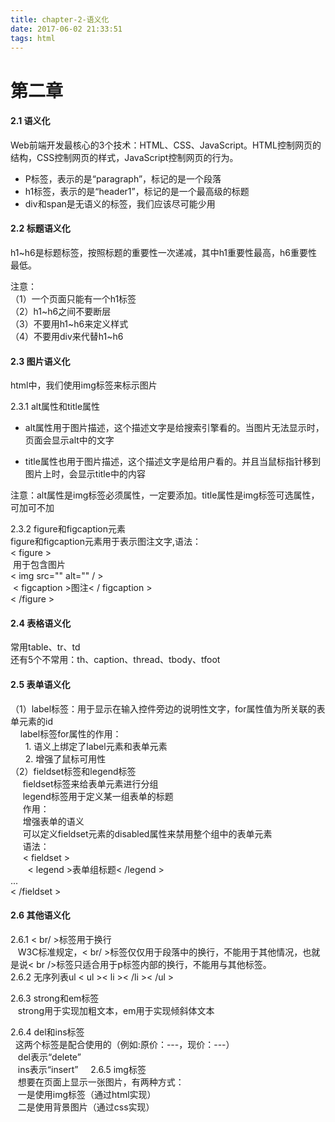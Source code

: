 ```yaml
---
title: chapter-2-语义化
date: 2017-06-02 21:33:51
tags: html
---
```


# 第二章

#### 2.1 语义化   
Web前端开发最核心的3个技术：HTML、CSS、JavaScript。HTML控制网页的结构，CSS控制网页的样式，JavaScript控制网页的行为。  

* P标签，表示的是“paragraph”，标记的是一个段落  
* h1标签，表示的是“header1”，标记的是一个最高级的标题  
* div和span是无语义的标签，我们应该尽可能少用  

#### 2.2 标题语义化  
h1~h6是标题标签，按照标题的重要性一次递减，其中h1重要性最高，h6重要性最低。  

注意：   
（1）一个页面只能有一个h1标签  
（2）h1~h6之间不要断层  
（3）不要用h1~h6来定义样式  
（4）不要用div来代替h1~h6  

#### 2.3 图片语义化  
html中，我们使用img标签来标示图片  

2.3.1 alt属性和title属性  

 * alt属性用于图片描述，这个描述文字是给搜索引擎看的。当图片无法显示时，页面会显示alt中的文字  
 
 * title属性也用于图片描述，这个描述文字是给用户看的。并且当鼠标指针移到图片上时，会显示title中的内容
   
 注意：alt属性是img标签必须属性，一定要添加。title属性是img标签可选属性，可加可不加  
 
2.3.2 figure和figcaption元素  
 figure和figcaption元素用于表示图注文字,语法：  
 < figure \>  
  用于包含图片  
  < img src="" alt="" / \>  
  < figcaption \>图注< / figcaption \>  
 < /figure \>
 
#### 2.4 表格语义化
 常用table、tr、td  
 还有5个不常用：th、caption、thread、tbody、tfoot  
 
#### 2.5 表单语义化
 （1）label标签：用于显示在输入控件旁边的说明性文字，for属性值为所关联的表单元素的id  
      label标签for属性的作用：   
       1. 语义上绑定了label元素和表单元素  
       2. 增强了鼠标可用性 
        
（2）fieldset标签和legend标签  
      fieldset标签来给表单元素进行分组  
      legend标签用于定义某一组表单的标题  
      作用：  
      增强表单的语义  
      可以定义fieldset元素的disabled属性来禁用整个组中的表单元素  
      语法：    
      < fieldset \>  
        < legend \>表单组标题< /legend \>  
          ...  
       < /fieldset \>
       
#### 2.6 其他语义化
 2.6.1 < br/ \>标签用于换行  
    W3C标准规定，< br/ \>标签仅仅用于段落中的换行，不能用于其他情况，也就是说< br /\>标签只适合用于p标签内部的换行，不能用与其他标签。
      
 2.6.2 无序列表ul
    < ul \>< li \>< /li \>< /ul \>  
    
 2.6.3 strong和em标签  
    strong用于实现加粗文本，em用于实现倾斜体文本   
 
 2.6.4 del和ins标签    
    这两个标签是配合使用的（例如:原价：---，现价：---）    
    del表示“delete”  
    ins表示“insert” 
     
 2.6.5 img标签  
    想要在页面上显示一张图片，有两种方式：  
    一是使用img标签（通过html实现）  
    二是使用背景图片（通过css实现）  
    

